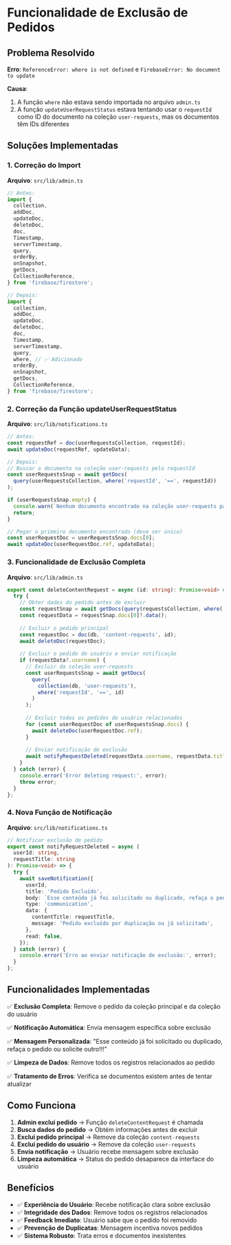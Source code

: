 # Funcionalidade de Exclusão de Pedidos

## Problema Resolvido

**Erro**: `ReferenceError: where is not defined` e `FirebaseError: No document to update`

**Causa**: 
1. A função `where` não estava sendo importada no arquivo `admin.ts`
2. A função `updateUserRequestStatus` estava tentando usar o `requestId` como ID do documento na coleção `user-requests`, mas os documentos têm IDs diferentes

## Soluções Implementadas

### 1. Correção do Import

**Arquivo**: `src/lib/admin.ts`

```typescript
// Antes:
import {
  collection,
  addDoc,
  updateDoc,
  deleteDoc,
  doc,
  Timestamp,
  serverTimestamp,
  query,
  orderBy,
  onSnapshot,
  getDocs,
  CollectionReference,
} from 'firebase/firestore';

// Depois:
import {
  collection,
  addDoc,
  updateDoc,
  deleteDoc,
  doc,
  Timestamp,
  serverTimestamp,
  query,
  where, // ✅ Adicionado
  orderBy,
  onSnapshot,
  getDocs,
  CollectionReference,
} from 'firebase/firestore';
```

### 2. Correção da Função updateUserRequestStatus

**Arquivo**: `src/lib/notifications.ts`

```typescript
// Antes:
const requestRef = doc(userRequestsCollection, requestId);
await updateDoc(requestRef, updateData);

// Depois:
// Buscar o documento na coleção user-requests pelo requestId
const userRequestsSnap = await getDocs(
  query(userRequestsCollection, where('requestId', '==', requestId))
);

if (userRequestsSnap.empty) {
  console.warn(`Nenhum documento encontrado na coleção user-requests para requestId: ${requestId}`);
  return;
}

// Pegar o primeiro documento encontrado (deve ser único)
const userRequestDoc = userRequestsSnap.docs[0];
await updateDoc(userRequestDoc.ref, updateData);
```

### 3. Funcionalidade de Exclusão Completa

**Arquivo**: `src/lib/admin.ts`

```typescript
export const deleteContentRequest = async (id: string): Promise<void> => {
  try {
    // Obter dados do pedido antes de excluir
    const requestSnap = await getDocs(query(requestsCollection, where('__name__', '==', id)));
    const requestData = requestSnap.docs[0]?.data();
    
    // Excluir o pedido principal
    const requestDoc = doc(db, 'content-requests', id);
    await deleteDoc(requestDoc);
    
    // Excluir o pedido do usuário e enviar notificação
    if (requestData?.username) {
      // Excluir da coleção user-requests
      const userRequestsSnap = await getDocs(
        query(
          collection(db, 'user-requests'), 
          where('requestId', '==', id)
        )
      );
      
      // Excluir todos os pedidos do usuário relacionados
      for (const userRequestDoc of userRequestsSnap.docs) {
        await deleteDoc(userRequestDoc.ref);
      }
      
      // Enviar notificação de exclusão
      await notifyRequestDeleted(requestData.username, requestData.title);
    }
  } catch (error) {
    console.error('Error deleting request:', error);
    throw error;
  }
};
```

### 4. Nova Função de Notificação

**Arquivo**: `src/lib/notifications.ts`

```typescript
// Notificar exclusão de pedido
export const notifyRequestDeleted = async (
  userId: string,
  requestTitle: string
): Promise<void> => {
  try {
    await saveNotification({
      userId,
      title: 'Pedido Excluído',
      body: `Esse conteúdo já foi solicitado ou duplicado, refaça o pedido ou solicite outro!!!`,
      type: 'communication',
      data: {
        contentTitle: requestTitle,
        message: 'Pedido excluído por duplicação ou já solicitado',
      },
      read: false,
    });
  } catch (error) {
    console.error('Erro ao enviar notificação de exclusão:', error);
  }
};
```

## Funcionalidades Implementadas

✅ **Exclusão Completa**: Remove o pedido da coleção principal e da coleção do usuário

✅ **Notificação Automática**: Envia mensagem específica sobre exclusão

✅ **Mensagem Personalizada**: "Esse conteúdo já foi solicitado ou duplicado, refaça o pedido ou solicite outro!!!"

✅ **Limpeza de Dados**: Remove todos os registros relacionados ao pedido

✅ **Tratamento de Erros**: Verifica se documentos existem antes de tentar atualizar

## Como Funciona

1. **Admin exclui pedido** → Função `deleteContentRequest` é chamada
2. **Busca dados do pedido** → Obtém informações antes de excluir
3. **Exclui pedido principal** → Remove da coleção `content-requests`
4. **Exclui pedido do usuário** → Remove da coleção `user-requests`
5. **Envia notificação** → Usuário recebe mensagem sobre exclusão
6. **Limpeza automática** → Status do pedido desaparece da interface do usuário

## Benefícios

- ✅ **Experiência do Usuário**: Recebe notificação clara sobre exclusão
- ✅ **Integridade dos Dados**: Remove todos os registros relacionados
- ✅ **Feedback Imediato**: Usuário sabe que o pedido foi removido
- ✅ **Prevenção de Duplicatas**: Mensagem incentiva novos pedidos
- ✅ **Sistema Robusto**: Trata erros e documentos inexistentes
